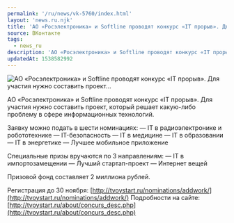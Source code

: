 ```yaml
---
permalink: '/ru/news/vk-5760/index.html'
layout: 'news.ru.njk'
title: 'АО «Росэлектроника» и Softline проводят конкурс «IT прорыв». Для участия нужно составить проект'
source: ВКонтакте
tags:
  - news_ru
description: 'АО «Росэлектроника» и Softline проводят конкурс «IT прорыв». Для участия нужно составить проект…'
updatedAt: 1538582992
---
```

![АО «Росэлектроника» и Softline проводят конкурс «IT прорыв». Для участия нужно составить проект…](https://sun9-72.userapi.com/impf/c849228/v849228188/91647/BOhRxF6Z_FY.jpg?size=1280x763&quality=96&sign=dd278313a54b55abd9c7d43d6e9a89bb&c_uniq_tag=0VJzurA_cNqBo73uLpNQAy-HwIfqoQo7oZUGyyMP9Y0&type=album)

АО «Росэлектроника» и Softline проводят конкурс «IT прорыв». Для участия нужно составить проект, который решает какую-либо проблему в сфере информационных технологий.

Заявку можно подать в шести номинациях:
— IT в радиоэлектронике и робототехнике
— IT-безопасность
— IT в медицине
— IT в образовании
— IT в энергетике
— Лучшее мобильное приложение

Специальные призы вручаются по 3 направлениям:
— IT в импортозамещении
— Лучший стартап-проект
— Интернет вещей

Призовой фонд составляет 2 миллиона рублей.

Регистрация до 30 ноября:
[http://tvoystart.ru/nominations/addwork/](http://tvoystart.ru/nominations/addwork/)
Подробности на сайте: [http://tvoystart.ru/about/concurs_desc.php](http://tvoystart.ru/about/concurs_desc.php)
